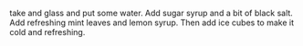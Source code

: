 take and glass and put some water. Add sugar syrup and a bit of black salt. Add refreshing mint leaves and lemon syrup. Then add ice cubes to make it cold and refreshing. 